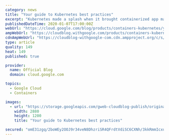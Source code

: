 ```yaml
---
category: news
title: "Your guide to Kubernetes best practices"
excerpt: "Kubernetes made a splash when it brought containerized app management to the world a few years back. Now, many of us are using it in production to deploy and manage apps at scale. Along the way, we’ve gathered tips and best practices on using Kubernetes and Google Kubernetes Engine (GKE) to your best"
publishedDateTime: 2020-01-07T17:00:00Z
webUrl: "https://cloud.google.com/blog/products/containers-kubernetes/your-guide-kubernetes-best-practices/"
ampWebUrl: "https://cloudblog.withgoogle.com/products/containers-kubernetes/your-guide-kubernetes-best-practices/amp/"
cdnAmpWebUrl: "https://cloudblog-withgoogle-com.cdn.ampproject.org/c/s/cloudblog.withgoogle.com/products/containers-kubernetes/your-guide-kubernetes-best-practices/amp/"
type: article
quality: 149
heat: 149
published: true

provider:
  name: Official Blog
  domain: cloud.google.com

topics:
  - Google Cloud
  - Containers

images:
  - url: "https://storage.googleapis.com/gweb-cloudblog-publish/original_images/Google_Cloud_Kubernetes.jpg"
    width: 2880
    height: 1200
    title: "Your guide to Kubernetes best practices"

secured: "omE31zgq/2boWEy2OOJ9r34veN8DhzriSR4QFrdtVdiSC6CXNh/3kkRmmIcxuV0n0fKzehjsuq3zXggpj4btzS+UCU4Bnr+jUVMtRvpANPgUhPYpoYvcPbYETpRZlwc/qsS3h1u0dSEff+h97sYl5KQkQ0S8pSMGiAZwU6qmznn94JVUX4u3VQy87RjRE/fF0uLOxBxq94IyS17UYAaO/pI53++J3TyC4PG14UZ1eTaIdZpi8fXKuQaX2QHvlupW+Jp+JicHwiYpK99OeH8+oo4aAk4pSqWNXrx7clbE3rYfXb4y4RM8joJvFWCCaC33pJTYtxHapaa46LkPq/WFhw==;J0HSEeTCEm2z0qgf9qVL8w=="
---
```


